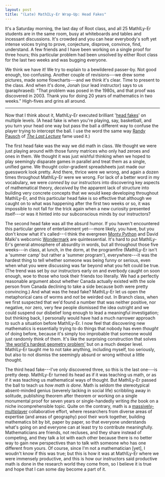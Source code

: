 ```yaml
---
layout: post
title: "(Late) MathILy-Er Wrap-Up: Head Fakes"
---
```


It's a Saturday morning, the last day of Root class, and all 25 MathILy-Er
students are in the same room, busy at whiteboards and tables and incessant
discussions. It's crowded and you can hear everybody's soft yet intense voices
trying to prove, conjecture, disprove, convince, find, understand. A few friends
and I have been working on a single proof for three hours; this particular
problem had been unsolved by either Root class for the last two weeks and was
bugging everyone.

We think we have it! We try to explain to a bewildered passer-by. Not good
enough, too confusing. Another couple of revisions---we drew some pictures, made
some flowcharts---and we think it's clear. Time to present to the class. And
when it's done, Jonah (our lead instructor) says to us (paraphrased): "That
problem was posed in the 1980s, and that proof was discovered in 2003. Thank you
for doing 20 years of mathematics in two weeks." High-fives and grins all
around.

---

Now that I think about it, MathILy-Er executed brilliant
'[head fakes](https://en.wikipedia.org/wiki/Head_fake)'
on
multiple levels. (A head fake is when you're playing, say, basketball, and you
turn your head one way but pass the ball a different way to confuse the player
trying to intercept the ball. I use the word the same way
[Randy Pausch](https://en.wikipedia.org/wiki/Randy_Pausch)
of
*[The Last Lecture](https://en.wikipedia.org/wiki/The_Last_Lecture)*
fame used it.)

The first head fake was the way we did math in class. We thought we were just
playing around with those funny matrices who only had zeroes and ones in them.
We thought it was just wishful thinking when we hoped to play seemingly
disparate games in parallel and treat them as a single, unified game. We thought
color-gradient spreadsheets just made our guesswork look pretty. And there,
thrice were we wrong, and again a dozen times throughout MathILy-Er were we
wrong. For lack of a better word in my vocabulary, we were *conned* by our
instructors into discovering key aspects of mathematical theory, *deceived* by
the apparent lack of structure into building very concrete concepts that we
would keep developing throughout MathILy-Er, and this particular head fake is so
effective that although we caught on to what was happening after the first two
weeks or so, it was impossible to not fall for the trick again when a new
curiosity presented itself---or was it hinted into our subconscious minds by our
instructors?

The second head fake was all the absurd humor. If you haven't encountered this
particular genre of entertainment yet---more likely, you have, but you don't
know what it's called---I think the evergreen
[Monty Python](https://www.youtube.com/user/MontyPython)
and David Malki's webcomic
[Wondermark](http://wondermark.com/)
are quintessential. It's hard
to put MathILy-Er's general atmosphere of absurdity in words, but all throughout
those five weeks---in class, at lunch, in the dorm, at the programfire
(MathILy-Er isn't a 'summer camp' but rather a 'summer program'),
everywhere---it was the hardest thing to tell whether someone was being funny or
serious, even when what you were discussing was far beyond what you felt could
be true. (The trend was set by our instructors early on and everbody caught on
soon enough, woe to those who took their friends too literally. We had a
perfectly reasonable argument about whether Canada actually existed with the
sole person from Canada declining to take a side because both were pretty
convincing.) And what was the head fake?  MathILy-Er let us open the
metaphorical cans of worms and *not* be weirded out. In Branch class, when we
first suspected that we'd found a number that was neither positive, nor
negative, nor zero, very few people dismissed the idea outright and we could
suspend our disbelief long enough to lead a meaningful investigation; but
thinking back, I personally would have had a much narrower approach to such a
situation before MathILy-Er. I now feel that discovering new mathematics is
essentially trying to do things that nobody has even *thought* of doing before,
because it's simply too improbable that someone would just randomly think of
them. It's like the surprising construction that solves
['the world's hardest geometry problem'](http://thinkzone.wlonk.com/MathFun/Triangle.htm)
but on a much deeper level. MathILy-Er taught
me to not take anything, including myself, too seriously, but also to not
dismiss the seemingly absurd or wrong without a little thought.

The third head fake---I've only discovered three, so this is the last one---is
pretty deep. MathILy-Er turned its head as if it was teaching us math, or as if
it was teaching us mathematical ways of thought. But MathILy-Er passed the ball
to teach us *how math is done*. Math is seldom the stereotypical absent-minded
genius (severely lacking in social life) scribbling away in solitude, publishing
theorem after theorem or working on a single monumental proof for seven years or
single-handedly writing *the* book on a niche incomprehensible topic. Quite on
the contrary, math is a
[massively-multiplayer](https://en.wikipedia.org/wiki/Massively_multiplayer_online_game)
collaborative effort, where
researchers from diverse areas of expertise (and areas of geography) pool their
work together, building mathematics bit by bit, paper by paper, so that everyone
understands what's going on and everyone can at least try to contribute
meaningfully. Mathematicians are friends, not recluses, and they share instead
of competing, and they talk a lot with each other because there is no better way
to gain new perspectives than to talk with someone who has one different from
yours. Of course, since I'm not a mathematician [yet], I woudn't know if this
was true; but this is how it was at MathILy-Er where we were immensely
productive, and this is how our instructors said productive math is done in the
research world they come from, so I believe it is true and hope that I can some
day become a part of it.
